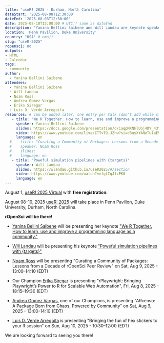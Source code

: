 ```yaml
---
title: 'useR! 2025 - Durham, North Carolina'
dateStart: '2025-08-08T12:30:00'
dateEnd: '2025-08-08T12:30:00'
date: 2025-08-10T15:00:00 # UTC!! same as dateEnd
description: "Yanina Bellini Saibene and Will Landau are keynote speaker for useR! 2025 in Durham, North Carolina"
location: 'Penn Pavilion, Duke University'
country: "USA" # emoji
slug: "useR-2025"
ropensci: no
outputs: 
- HTML
- Calendar 
tags: 
- community
author:
  - Yanina Bellini Saibene
attendees:
  - Yanina Bellini Saibene
  - Will Landau
  - Noam Ross
  - Andrea Gomez Vargas
  - Erika Siregar
  - Luis D. Verde Arregoita
resources: # can be added later, one entry per talk (don't add while still empty, add once there are resources)
   - title: "We R Together. How to learn, use and improve a programming language as a community"
     speaker: Yanina Bellini Saibene
     slides: https://docs.google.com/presentation/d/1aqpMXNklUoj4DY_43tfFVe6sf2Q-OvFRK66w24eTM6c/
     video: https://www.youtube.com/live/CTTvTQ-JZhw?si=dBuyXYANeTu1aEVU
     language: en
  #  - title: "Curating a Community of Packages: Lessons from a Decade of rOpenSci Peer Review"
  #    speaker: Noam Ross
  #    slides: 
  #    language: en  
   - title: "Poweful simulation pipelines with {targets}"
     speaker: Will Landau
     slides: https://wlandau.github.io/useR2025/#/section
     video: https://www.youtube.com/watch?v=fgtIqJfzPK0
     language: en  
---
```


August 1, [useR! 2025 Virtual](https://user2025.r-project.org/program/virtual/) with **free registration**. 

August 08-10, 2025 [useR! 2025](https://user2025.r-project.org) will take place in Penn Pavilion, Duke University, Durham, North Carolina. 

**rOpenSci will be there!**

* [Yanina Bellini Saibene](/author/yanina-bellini-saibene/) will be presenting her keynote ["We R Together. How to learn, use and improve a programming language as a community."](https://user2025.r-project.org/program/in-person/keynotes/yanina-bellini-saibene) 

* [Will Landau](/author/will-landau/) will be presenting his keynote ["Poweful simulation pipelines with {targets}"](https://user2025.r-project.org/program/in-person/keynotes/will-landau) 

* [Noam Ross](/author/noam-ross/) will be presenting "Curating a Community of Packages: Lessons from a Decade of rOpenSci Peer Review" on Sat, Aug 9, 2025 - 13:00–14:10 (EDT)

* Our Champion [Erika Siregar](/author/erika-siregar/) is presenting "rPlaywright: Bringing Playwright’s Power to R for Scalable Web Automation", Fri, Aug 8, 2025 - 18:15–19:30 (EDT)

* [Andrea Gomez Vargas](/author/andrea-gomez-vargas/), one of our Champions, is presenting "ARcenso: A Package Born from Chaos, Powered by Community" on Sat, Aug 9, 2025 - 13:00–14:10 (EDT)

* [Luis D. Verde Arregoita](/author/luis-d.-verde-arregoitia/) is presenting "Bringing the fun of hex stickers to your R session" on Sun, Aug 10, 2025 - 10:30–12:00 (EDT)

We are looking forward to seeing you there!
